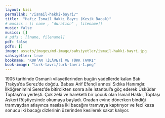 ```yaml
---
layout: kisi
permalink: "/ismail-hakki-bayri/"
title:  "Hafız İsmail Hakkı Bayrı (Kesik Bacak)"
# musics : [[ name , "duration" , filename]]
music: false
musics: []
# pdfs : [[name, filename]]
pdf: false
pdfs: []
image: assets/images/md-image/sahsiyetler/ismail-hakki-bayri.jpg
sahsiyetler: true
bookname: "KUR’AN TİLÂVETİ VE TÜRK TAVRI"
book-image: "turk-tavri/turk-tavri-1.png"
---
```


1905 tarihinde Osmanlı vilayetlerinden bugün yadellerde kalan Batı Trakya’da Serez’de doğdu. Babası Arif Efendi annesi Sıdıka Hanımdır. 
İlköğrenimini Serez’de bitirdikten sonra aile İstanbul’a göç ederek Üsküdar Toptaşı’na yerleşti. 
Çok zeki ve hareketli bir çocuk olan İsmail Hakkı, Toptaşı Askeri Rüştiyesinde okumaya başladı. Oradan evine dönerken bindiği tramvaydan atlayınca nasılsa iki bacağını tramvaya kaptırıyor ve feci kaza sonucu iki bacağı dizlerinin üzerinden kesilerek sakat kalıyor. 
